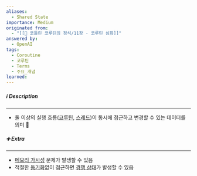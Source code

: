 ```yaml
---
aliases:
  - Shared State
importance: Medium
originated from:
  - "[[📘 코틀린 코루틴의 정석/11장 - 코루틴 심화]]"
answered by:
  - OpenAI
tags:
  - Coroutine
  - 코루틴
  - Terms
  - 주요_개념
learned:
---
```

##### ℹ️ Description
---
- 둘 이상의 실행 흐름([코루틴](코루틴.md), [스레드](스레드.md))이 동시에 접근하고 변경할 수 있는 데이터를 의미

##### ➕ Extra
---
- [메모리 가시성](메모리%20가시성.md) 문제가 발생할 수 있음
- 적절한 [동기화](데이터%20동기화.md)없이 접근하면 [경쟁 상태](경쟁%20상태.md)가 발생할 수 있음
